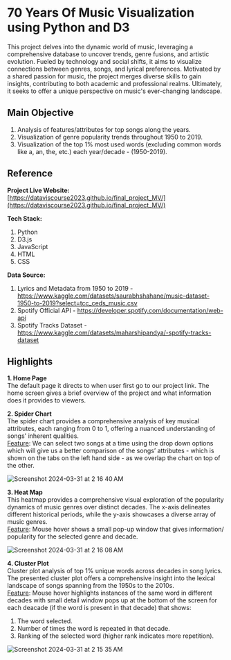 # 70 Years Of Music Visualization using Python and D3

This project delves into the dynamic world of music, leveraging a comprehensive database to uncover trends, genre fusions, and artistic evolution. Fueled by technology and social shifts, it aims to visualize connections between genres, songs, and lyrical preferences. Motivated by a shared passion for music, the project merges diverse skills to gain insights, contributing to both academic and professional realms. Ultimately, it seeks to offer a unique perspective on music's ever-changing landscape.

## Main Objective

1. Analysis of features/attributes for top songs along the years.
2. Visualization of genre popularity trends throughout 1950 to 2019.
3. Visualization of the top 1% most used words (excluding common words like a, an, the, etc.) each year/decade - (1950-2019).

## Reference

**Project Live Website:** 
[https://dataviscourse2023.github.io/final_project_MV/](https://dataviscourse2023.github.io/final_project_MV/)<br>

**Tech Stack:**
1. Python
2. D3.js
3. JavaScript
4. HTML
5. CSS

**Data Source:** 
1. Lyrics and Metadata from 1950 to 2019 - https://www.kaggle.com/datasets/saurabhshahane/music-dataset-1950-to-2019?select=tcc_ceds_music.csv
2. Spotify Official API - https://developer.spotify.com/documentation/web-api
3. Spotify Tracks Dataset - https://www.kaggle.com/datasets/maharshipandya/-spotify-tracks-dataset

## Highlights

**1. Home Page**
<br> The default page it directs to when user first go to our project link. The home screen gives a brief overview of the project and what information does it provides to viewers. 

**2. Spider Chart**
<br>The spider chart provides a comprehensive analysis of key musical attributes, each ranging from 0 to 1, offering a nuanced understanding of songs' inherent qualities.
<br><ins>Feature</ins>: We can select two songs at a time using the drop down options which will give us a better comparison of the songs’ attributes - which is shown on the tabs on the left hand side - as we overlap the chart on top of the other.

![Screenshot 2024-03-31 at 2 16 40 AM](https://github.com/avishek04/70YearsOfMusicVisual-D3/assets/48808040/7d7e8264-7fde-4d33-8b8a-be94a9e3fb77)

**3. Heat Map** 
<br>This heatmap provides a comprehensive visual exploration of the popularity dynamics of music genres over distinct decades. The x-axis delineates different historical periods, while the y-axis showcases a diverse array of music genres.
<br><ins>Feature</ins>: Mouse hover shows a small pop-up window that gives information/ popularity for the selected genre and decade.

![Screenshot 2024-03-31 at 2 16 08 AM](https://github.com/avishek04/70YearsOfMusicVisual-D3/assets/48808040/781260cf-a475-4599-aad7-17b1cc328697)

**4. Cluster Plot**
<br>Cluster plot analysis of top 1% unique words across decades in song lyrics. The presented cluster plot offers a comprehensive insight into the lexical landscape of songs spanning from the 1950s to the 2010s. 
<br><ins>Feature</ins>: Mouse hover highlights instances of the same word in different decades with small detail window pops up at the bottom of the screen for each deacade (if the word is present in that decade) that shows: 

1. The word selected.
2. Number of times the word is repeated in that decade.
3. Ranking of the selected word (higher rank indicates more repetition).

![Screenshot 2024-03-31 at 2 15 35 AM](https://github.com/avishek04/70YearsOfMusicVisual-D3/assets/48808040/f26b7a4e-6d86-4284-b47b-ad4fa0cf443a)

